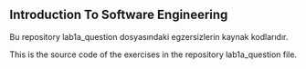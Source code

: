 <h2>Introduction To Software Engineering</h2>

Bu repository lab1a_question dosyasındaki egzersizlerin kaynak kodlarıdır.

This is the source code of the exercises in the repository lab1a_question file.
